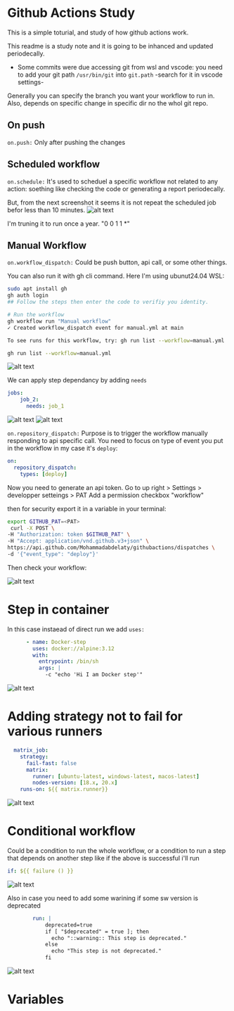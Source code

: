 # Github Actions Study

This is a simple toturial, and study of how github actions work.

This readme is a study note and it is going to be inhanced and updated periodecally.

* Some commits were due accessing git from wsl and vscode:
    you need to add your git path `/usr/bin/git` into `git.path` -search for it in vscode settings-

Generally you can specify the branch you want your workflow to run in. Also, depends on specific change in specific dir no the whol git repo.

## On push
`on.push:`
Only after pushing the changes

## Scheduled workflow
`on.schedule:`
It's used to scheduel a specific workflow not related to any action: soething like checking the code or generating a report periodecally.

But, from the next screenshot it seems it is not repeat the scheduled job befor less than 10 minutes.
![alt text](screens/image.png)

I'm truning it to run once a year.
"0 0 1 1 *"

## Manual Workflow
`on.workflow_dispatch:`
Could be push button, api call, or some other things.

You can also run it with gh cli command. 
Here I'm using ubunut24.04 WSL:

```bash
sudo apt install gh
gh auth login
## Follow the steps then enter the code to verifiy you identity.

# Run the workflow
gh workflow run "Manual workflow"
✓ Created workflow_dispatch event for manual.yml at main

To see runs for this workflow, try: gh run list --workflow=manual.yml

gh run list --workflow=manual.yml
```
![alt text](screens/image-1.png)

We can apply step dependancy by adding `needs` 
```yaml
jobs:
    job_2:
      needs: job_1
```
![alt text](screens/image-3.png)
![alt text](screens/image-4.png)


`on.repository_dispatch:`
Purpose is to trigger the workflow manually responding to api specific call.
You need to focus on type of event you put in the workflow in my case it's `deploy`:
```yaml
on:
  repository_dispatch:
    types: [deploy]
```

Now you need to generate an api token. Go to up right > Settings > developper setteings > PAT
Add a permission checkbox "workflow"

then for security export it in a variable in your terminal:

```bash
export GITHUB_PAT=<PAT>
 curl -X POST \
-H "Authorization: token $GITHUB_PAT" \
-H "Accept: application/vnd.github.v3+json" \
https://api.github.com/Mohammadabdelaty/githubactions/dispatches \
-d '{"event_type": "deploy"}'
```
Then check your workflow:

![alt text](screens/image-2.png)


# Step in container
In this case instaead of direct run we add `uses:`
```yaml
      - name: Docker-step
        uses: docker://alpine:3.12
        with:
          entrypoint: /bin/sh
          args: |
            -c "echo 'Hi I am Docker step'"
```
![alt text](screens/image-5.png)

# Adding strategy not to fail for various runners
```yaml
  matrix_job:
    strategy:
      fail-fast: false
      matrix:
        runner: [ubuntu-latest, windows-latest, macos-latest]
        nodes-version: [18.x, 20.x]
    runs-on: ${{ matrix.runner}}
```
![alt text](screens/image-6.png)

# Conditional workflow
Could be a condition to run the whole workflow, or a condition to run a step that depends on another step like if the above is successful i'll run
```yaml
if: ${{ failure () }}
```
![alt text](screens/image-7.png)

Also in case you need to add some warining if some sw version is deprecated
```yaml
        run: |
            deprecated=true
            if [ "$deprecated" = true ]; then
              echo "::warning:: This step is deprecated."
            else
              echo "This step is not deprecated."
            fi
```
![alt text](screens/image-8.png)

# Variables
